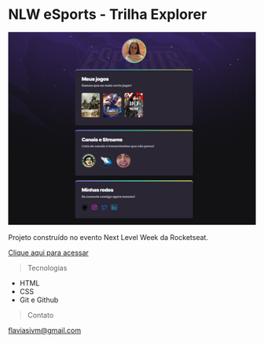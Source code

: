 # NLW eSports - Trilha Explorer 

![preview](./.github/preview.png)

Projeto construído no evento Next Level Week da Rocketseat. 

[Clique aqui para acessar](https://flaviasiv.github.io/NLW_ESPORTS/)

>Tecnologias

- HTML
- CSS
- Git e Github

>Contato

flaviasivm@gmail.com